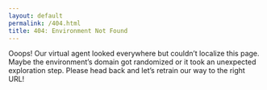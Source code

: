 ```yaml
---
layout: default
permalink: /404.html
title: 404: Environment Not Found
---
```


Ooops!
Our virtual agent looked everywhere but couldn’t localize this page. Maybe the environment’s domain got randomized or it took an unexpected exploration step. Please head back and let’s retrain our way to the right URL!